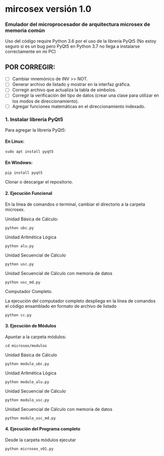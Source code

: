 # mircosex versión 1.0
### Emulador del microprocesador de arquitectura microsex de memoria común

Uso del código require Python 3.6 por el uso de la librería PyQt5
(No estoy seguro si es un bug pero PyQt5 en Python 3.7 no llega a instalarse correctamente en mi PC)

## POR CORREGIR:

- [ ] Cambiar mnemónico de INV >> NOT.
- [ ] Generar archivo de listado y mostrar en la interfaz gráfica.
- [ ] Corregir archivo que actualiza la tabla de símbolos.
- [ ] Corregir la verificación del tipo de datos (crear una clase para utilizar en los modos de direccionamiento).
- [ ] Agregar funciones matemáticas en el direccionamiento indexado.

### 1. Instalar librería PyQt5

Para agregar la librería PyQt5:

#### En Linux:

    sudo apt install pyqt5

#### En Windows:

    pip install pyqt5
  
Clonar o descargar el repositorio.
  
#### 2. Ejecución Funcional

En la línea de comandos o terminal, cambiar el directorio a la carpeta microsex.

Unidad Básica de Cálculo:

    python ubc.py

Unidad Aritmética Lógica

    python alu.py
  
Unidad Secuencial de Cálculo

    python usc.py

Unidad Secuencial de Cálculo con memoria de datos

    python usc_md.py
    
Computador Completo.

La ejecución del computador completo despliega en la línea de comandos el código ensamblado en formato de archivo de listado

    python cc.py

#### 3. Ejecución de Módulos

Apuntar a la carpeta módulos:

    cd microsex/modulos
  
Unidad Básica de Cálculo

    python modulo_ubc.py

Unidad Aritmética Lógica

    python modulo_alu.py
  
Unidad Secuencial de Cálculo

    python modulo_usc.py

Unidad Secuencial de Cálculo con memoria de datos

    python modulo_usc_md.py

#### 4. Ejecución del Programa completo

Desde la carpeta módulos ejecutar

    python microsex_v01.py
